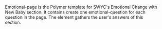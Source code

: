 Emotional-page is the Polymer template for SWYC's Emotional Change with New Baby section.
It contains create one emotional-question for each question in the page.
The element gathers the user's answers of this section.

